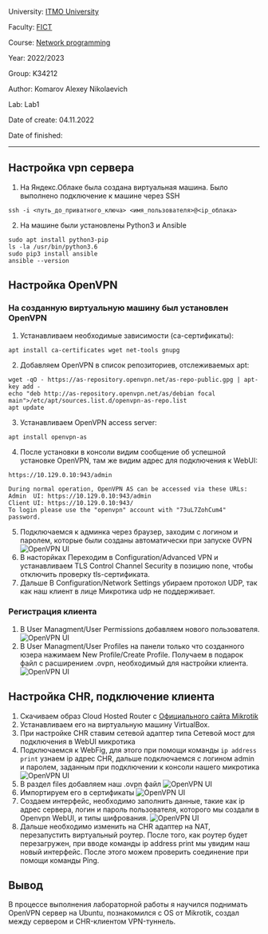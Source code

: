 University: [ITMO University](https://itmo.ru/ru/)

Faculty: [FICT](https://fict.itmo.ru)

Course: [Network programming](https://github.com/itmo-ict-faculty/network-programming)

Year: 2022/2023

Group: K34212

Author: Komarov Alexey Nikolaevich

Lab: Lab1

Date of create: 04.11.2022

Date of finished:

---

## Настройка vpn сервера

1. На Яндекс.Облаке была создана виртуальная машина. Было выполнено подключение к машине через SSH

```
ssh -i <путь_до_приватного_ключа> <имя_пользователя>@<ip_облака>
```
2. На машине были установлены Python3 и Ansible
```
sudo apt install python3-pip
ls -la /usr/bin/python3.6
sudo pip3 install ansible
ansible --version
```

## Настройка OpenVPN

### На созданную виртуальную машину был установлен OpenVPN

1. Устанавливаем необходимые зависимости (ca-сертификаты):
```
apt install ca-certificates wget net-tools gnupg
```
2. Добавляем OpenVPN в список репозиториев, отслеживаемых apt:
```
wget -qO - https://as-repository.openvpn.net/as-repo-public.gpg | apt-key add -
echo "deb http://as-repository.openvpn.net/as/debian focal main">/etc/apt/sources.list.d/openvpn-as-repo.list
apt update
```
3. Устанавливаем OpenVPN access server:
```
apt install openvpn-as
```
4. После установки в консоли видим сообщение об успешной установке OpenVPN, там же видим адрес для подключения к WebUI:
```
https://10.129.0.10:943/admin

During normal operation, OpenVPN AS can be accessed via these URLs:
Admin  UI: https://10.129.0.10:943/admin
Client UI: https://10.129.0.10:943/
To login please use the "openvpn" account with "73uL7ZohCum4" password.
```
5. Подключаемся к админка через браузер, заходим с логином и паролем, которые были созданы автоматически при запуске OVPN
![OpenVPN UI]()
7. В насторйках Переходим в Configuration/Advanced VPN и устанавливаем TLS Control Channel Security в позицию none, чтобы отключить проверку tls-сертификата.
8. Дальше В Configuration/Network Settings убираем протокол UDP, так как наш клиент в лице Микротика udp не поддерживает.

### Регистрация клиента

1. В User Managment/User Permissions добавляем нового пользователя.
![OpenVPN UI]()
3. В User Managment/User Profiles на панели только что созданного юзера нажимаем New Profile/Create Profile. Получаем в подарок файл с расширением .ovpn, необходимый для настройки клиента.
![OpenVPN UI]()

## Настройка CHR, подключение клиента

1. Скачиваем образ Cloud Hosted Router с [Официального сайта Mikrotik](https://mikrotik.com/download)
2. Устанавливаем его на виртуальную машину VirtualBox.
3. При настройке CHR ставим сетевой адаптер типа Сетевой мост для подключения в WebUI микротика
4. Подключаемся к WebFig, для этого при помощи команды ```ip address print``` узнаем ip адрес CHR, дальше подключаемся с логином admin и паролем, заданным при подключении к консоли нашего микротика
![OpenVPN UI]()
6. В раздел files добавляем наш .ovpn файл
![OpenVPN UI]()
7. Импортируем его в сертификаты
![OpenVPN UI]()
8. Создаем интерфейс, необходимо заполнить данные, такие как ip адрес сервера, логин и пароль пользователя, которого мы создали в Openvpn WebUI, и типы шифрования. 
![OpenVPN UI]()
9. Дальше необходимо изменить на CHR адаптер на NAT, перезапустить виртуальный роутер. После того, как роутер будет перезагружен, при вводе команды ip address print мы увидим наш новый интерфейс. После этого можем проверить соединение при помощи команды Ping. 

## Вывод

В процессе выполнения лабораторной работы я научился поднимать OpenVPN сервер на Ubuntu, познакомился с OS от Mikrotik, создал между сервером и CHR-клиентом VPN-туннель.







